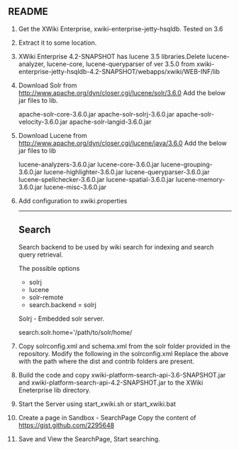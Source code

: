 README
-----------------------------------------------

1. Get the XWiki Enterprise, xwiki-enterprise-jetty-hsqldb. Tested on 3.6

2. Extract it to some location.

3. XWiki Enterprise 4.2-SNAPSHOT has lucene 3.5 libraries.Delete lucene-analyzer, lucene-core, lucene-queryparser of ver 3.5.0 from xwiki-enterprise-jetty-hsqldb-4.2-SNAPSHOT/webapps/xwiki/WEB-INF/lib

4. Download Solr from http://www.apache.org/dyn/closer.cgi/lucene/solr/3.6.0
   Add the below jar files to lib.

    apache-solr-core-3.6.0.jar
    apache-solr-solrj-3.6.0.jar
    apache-solr-velocity-3.6.0.jar
    apache-solr-langid-3.6.0.jar

5. Download Lucene from http://www.apache.org/dyn/closer.cgi/lucene/java/3.6.0
   Add the below jar files to lib

    lucene-analyzers-3.6.0.jar
    lucene-core-3.6.0.jar
    lucene-grouping-3.6.0.jar
    lucene-highlighter-3.6.0.jar
    lucene-queryparser-3.6.0.jar
    lucene-spellchecker-3.6.0.jar
    lucene-spatial-3.6.0.jar
    lucene-memory-3.6.0.jar
    lucene-misc-3.6.0.jar

6. Add configuration to xwiki.properties

    ----------------------------------------------------------------------
    Search
    ----------------------------------------------------------------------
    Search backend to be used by wiki search for indexing and search query retrieval.

     The possible options
     
     * solrj
     * lucene
     * solr-remote
     * search.backend = solrj

   Solrj - Embedded solr server.
   
   search.solr.home='/path/to/solr/home/

7. Copy solrconfig.xml and schema.xml from the solr folder provided in the repository. Modify the following in the solrconfig.xml
   <lib dir="/Users/administrator/apache-solr-3.6.0/dist/" regex="apache-solr-cell-\d.*\.jar" />
   <lib dir="/Users/administrator/apache-solr-3.6.0/contrib/extraction/lib" regex=".*\.jar" /> 
   Replace the above with the path where the dist and contrib folders are present.

8. Build the code and copy xwiki-platform-search-api-3.6-SNAPSHOT.jar and xwiki-platform-search-api-4.2-SNAPSHOT.jar to the XWiki Eneterprise lib directory.


9. Start the Server using start_xwiki.sh or start_xwiki.bat

10. Create a page in Sandbox - SearchPage
   Copy the content of https://gist.github.com/2295648

11. Save and View the SearchPage, Start searching. 